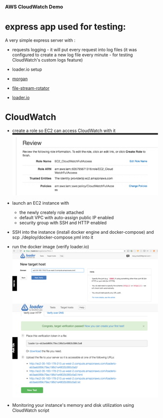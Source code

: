 ### AWS CloudWatch Demo

# express app used for testing:

A very simple express server with :
  * requests logging - it will put every request into log files (it was configured to create a new log file every minute - for testing CloudWatch's custom logs feature)
  * loader.io setup

* [morgan](https://github.com/expressjs/morgan)
* [file-stream-rotator](https://github.com/holidayextras/file-stream-rotator)
* [loader.io](https://loader.io/)

# CloudWatch
  * create a role so EC2 can access CloudWatch with it
  ![role](./imgs/role.png)
  * launch an EC2 instance with
    * the newly creately role attached
    * default VPC with auto-assign public IP enabled
    * security group with SSH and HTTP enabled
  * SSH into the instance (install docker engine and docker-compose) and scp ./deploy/docker-compose.yml into it
  * run the docker image (verify loader.io)
  ![loaderio1](./imgs/loaderio1.png)
  ![loaderio2](./imgs/loaderio2.png)

  * Monitoring your instance's memory and disk utilization using CloudWatch script
